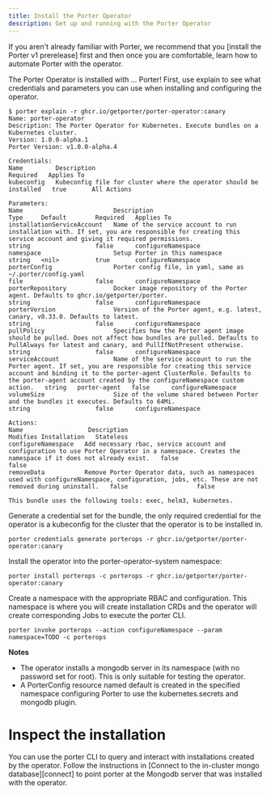 ```yaml
---
title: Install the Porter Operator
description: Get up and running with the Porter Operator
---
```


If you aren't already familiar with Porter, we recommend that you [install the Porter v1 prerelease] first and then once you are comfortable, learn how to automate Porter with the operator.

The Porter Operator is installed with ... Porter!
First, use explain to see what credentials and parameters you can use when installing and configuring the operator.

```
$ porter explain -r ghcr.io/getporter/porter-operator:canary
Name: porter-operator
Description: The Porter Operator for Kubernetes. Execute bundles on a Kubernetes cluster.
Version: 1.0.0-alpha.1
Porter Version: v1.0.0-alpha.4

Credentials:
Name         Description                                                          Required   Applies To
kubeconfig   Kubeconfig file for cluster where the operator should be installed   true       All Actions

Parameters:
Name                         Description                                                                                                                                                                                                                                                 Type     Default        Required   Applies To
installationServiceAccount   Name of the service account to run installation with. If set, you are responsible for creating this service account and giving it required permissions.                                                                                                     string                  false      configureNamespace
namespace                    Setup Porter in this namespace                                                                                                                                                                                                                              string   <nil>          true       configureNamespace
porterConfig                 Porter config file, in yaml, same as ~/.porter/config.yaml                                                                                                                                                                                                  file                    false      configureNamespace
porterRepository             Docker image repository of the Porter agent. Defaults to ghcr.io/getporter/porter.                                                                                                                                                                          string                  false      configureNamespace
porterVersion                Version of the Porter agent, e.g. latest, canary, v0.33.0. Defaults to latest.                                                                                                                                                                              string                  false      configureNamespace
pullPolicy                   Specifies how the Porter agent image should be pulled. Does not affect how bundles are pulled. Defaults to PullAlways for latest and canary, and PullIfNotPresent otherwise.                                                                                string                  false      configureNamespace
serviceAccount               Name of the service account to run the Porter agent. If set, you are responsible for creating this service account and binding it to the porter-agent ClusterRole. Defaults to the porter-agent account created by the configureNamespace custom action.   string   porter-agent   false      configureNamespace
volumeSize                   Size of the volume shared between Porter and the bundles it executes. Defaults to 64Mi.                                                                                                                                                                     string                  false      configureNamespace

Actions:
Name                  Description                                                                                                                                        Modifies Installation   Stateless
configureNamespace   Add necessary rbac, service account and configuration to use Porter Operator in a namespace. Creates the namespace if it does not already exist.   false                   false
removeData           Remove Porter Operator data, such as namespaces used with configureNamespace, configuration, jobs, etc. These are not removed during uninstall.   false                   false

This bundle uses the following tools: exec, helm3, kubernetes.
```

Generate a credential set for the bundle, the only required credential for the operator is a kubeconfig for the cluster that the operator is to be installed in.
```
porter credentials generate porterops -r ghcr.io/getporter/porter-operator:canary
```

Install the operator into the porter-operator-system namespace:
```
porter install porterops -c porterops -r ghcr.io/getporter/porter-operator:canary
```

Create a namespace with the appropriate RBAC and configuration. This namespace is where you will create installation CRDs and the operator will create corresponding Jobs to execute the porter CLI.

```
porter invoke porterops --action configureNamespace --param namespace=TODO -c porterops
```

**Notes**
* The operator installs a mongodb server in its namespace (with no password set for root). This is only
  suitable for testing the operator.
* A PorterConfig resource named default is created in the specified namespace configuring Porter to use
  the kubernetes.secrets and mongodb plugin.

# Inspect the installation

You can use the porter CLI to query and interact with installations created by the operator.
Follow the instructions in [Connect to the in-cluster mongo database][connect] to point porter at the Mongodb server that was installed with the operator.

[install Porter]: https://github.com/getporter/porter/releases/tag/v1.0.0-alpha.4
